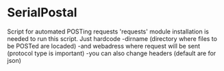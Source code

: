 # SerialPostal
Script for automated POSTing requests
'requests' module installation is needed to run this script.
Just hardcode 
-dirname (directory where files to be POSTed are locaded)
-and webadress where request will be sent (protocol type is important)
-you can also change headers (default are for json)
